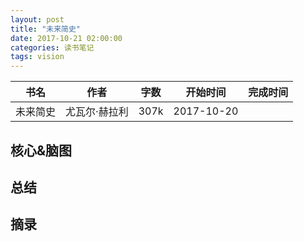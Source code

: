 ```yaml
---
layout: post
title: "未来简史"
date: 2017-10-21 02:00:00
categories: 读书笔记
tags: vision
---
```

|书名|作者|字数|开始时间|完成时间|
|---|---|---|---|---|
|未来简史|尤瓦尔·赫拉利|307k|2017-10-20||

## 核心&脑图

## 总结

## 摘录